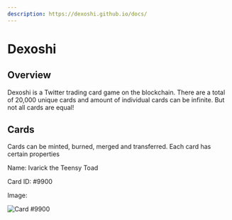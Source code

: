 ```yaml
---
description: https://dexoshi.github.io/docs/
---
```


# Dexoshi

## Overview

Dexoshi is a Twitter trading card game on the blockchain. There are a total of 20,000 unique cards and amount of individual cards can be infinite. But not all cards are equal!

## Cards

Cards can be minted, burned, merged and transferred. Each card has certain properties

Name: Ivarick the Teensy Toad

Card ID: #9900

Image:&#x20;

![Card #9900](https://user-images.githubusercontent.com/19412160/210449650-140b30aa-d933-4341-be70-8015c09f83b8.jpg)





